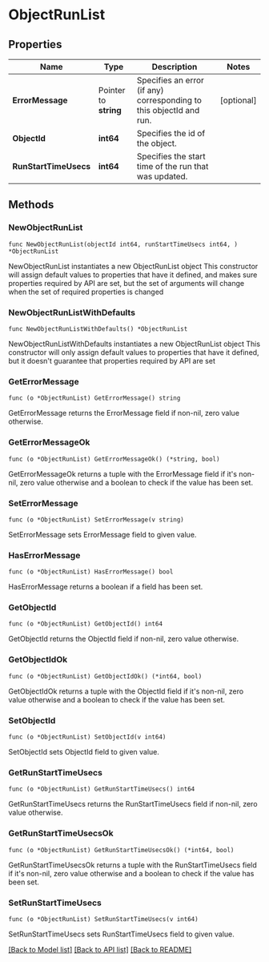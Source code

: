 # ObjectRunList

## Properties

Name | Type | Description | Notes
------------ | ------------- | ------------- | -------------
**ErrorMessage** | Pointer to **string** | Specifies an error (if any) corresponding to this objectId and run. | [optional] 
**ObjectId** | **int64** | Specifies the id of the object. | 
**RunStartTimeUsecs** | **int64** | Specifies the start time of the run that was updated. | 

## Methods

### NewObjectRunList

`func NewObjectRunList(objectId int64, runStartTimeUsecs int64, ) *ObjectRunList`

NewObjectRunList instantiates a new ObjectRunList object
This constructor will assign default values to properties that have it defined,
and makes sure properties required by API are set, but the set of arguments
will change when the set of required properties is changed

### NewObjectRunListWithDefaults

`func NewObjectRunListWithDefaults() *ObjectRunList`

NewObjectRunListWithDefaults instantiates a new ObjectRunList object
This constructor will only assign default values to properties that have it defined,
but it doesn't guarantee that properties required by API are set

### GetErrorMessage

`func (o *ObjectRunList) GetErrorMessage() string`

GetErrorMessage returns the ErrorMessage field if non-nil, zero value otherwise.

### GetErrorMessageOk

`func (o *ObjectRunList) GetErrorMessageOk() (*string, bool)`

GetErrorMessageOk returns a tuple with the ErrorMessage field if it's non-nil, zero value otherwise
and a boolean to check if the value has been set.

### SetErrorMessage

`func (o *ObjectRunList) SetErrorMessage(v string)`

SetErrorMessage sets ErrorMessage field to given value.

### HasErrorMessage

`func (o *ObjectRunList) HasErrorMessage() bool`

HasErrorMessage returns a boolean if a field has been set.

### GetObjectId

`func (o *ObjectRunList) GetObjectId() int64`

GetObjectId returns the ObjectId field if non-nil, zero value otherwise.

### GetObjectIdOk

`func (o *ObjectRunList) GetObjectIdOk() (*int64, bool)`

GetObjectIdOk returns a tuple with the ObjectId field if it's non-nil, zero value otherwise
and a boolean to check if the value has been set.

### SetObjectId

`func (o *ObjectRunList) SetObjectId(v int64)`

SetObjectId sets ObjectId field to given value.


### GetRunStartTimeUsecs

`func (o *ObjectRunList) GetRunStartTimeUsecs() int64`

GetRunStartTimeUsecs returns the RunStartTimeUsecs field if non-nil, zero value otherwise.

### GetRunStartTimeUsecsOk

`func (o *ObjectRunList) GetRunStartTimeUsecsOk() (*int64, bool)`

GetRunStartTimeUsecsOk returns a tuple with the RunStartTimeUsecs field if it's non-nil, zero value otherwise
and a boolean to check if the value has been set.

### SetRunStartTimeUsecs

`func (o *ObjectRunList) SetRunStartTimeUsecs(v int64)`

SetRunStartTimeUsecs sets RunStartTimeUsecs field to given value.



[[Back to Model list]](../README.md#documentation-for-models) [[Back to API list]](../README.md#documentation-for-api-endpoints) [[Back to README]](../README.md)


